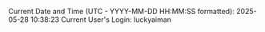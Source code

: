 Current Date and Time (UTC - YYYY-MM-DD HH:MM:SS formatted): 2025-05-28 10:38:23
Current User's Login: luckyaiman
